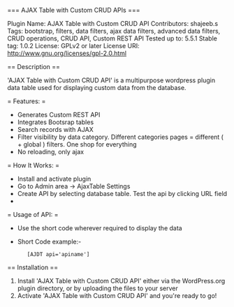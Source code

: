 === AJAX Table with Custom CRUD APIs ===

Plugin Name: AJAX Table with Custom CRUD API
Contributors: shajeeb.s
Tags: bootstrap, filters, data filters, ajax data filters, advanced data filters, CRUD operations, CRUD API, Custom REST API
Tested up to: 5.5.1
Stable tag: 1.0.2
License: GPLv2 or later
License URI: http://www.gnu.org/licenses/gpl-2.0.html
	
	
== Description ==
	
'AJAX Table with Custom CRUD API' is a multipurpose wordpress plugin data table used for displaying custom data from the database.
	
= Features: =
	
* Generates Custom REST API
* Integrates Bootsrap tables
* Search records with AJAX
* Filter visibility by data category. Different categories pages = different ( + global ) filters. One shop for everything
* No reloading, only ajax
 
= How It Works: =
	
* Install and activate plugin
* Go to Admin area -> AjaxTable Settings 
* Create API by selecting database table. Test the api by clicking URL field
* 
= Usage of API: =
* Use the short code wherever required to display the data
* Short Code example:-
 
         [AJDT api='apiname']
           
           

== Installation ==

1. Install 'AJAX Table with Custom CRUD API' either via the WordPress.org plugin directory, or by uploading the files to your server
2. Activate 'AJAX Table with Custom CRUD API' and you're ready to go!

